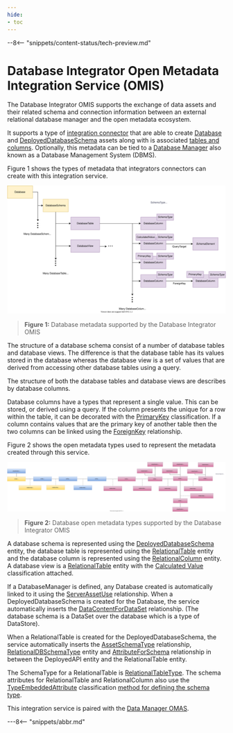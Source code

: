 ```yaml
---
hide:
- toc
---
```


<!-- SPDX-License-Identifier: CC-BY-4.0 -->
<!-- Copyright Contributors to the Egeria project. -->

--8<-- "snippets/content-status/tech-preview.md"

# Database Integrator Open Metadata Integration Service (OMIS)

The Database Integrator OMIS supports the exchange of data assets and their related schema and
connection information between an external relational database manager
and the open metadata ecosystem.

It supports a type of [integration connector](/concepts/integration-connector)
that are able to create [Database](/types/2/0224-Databases)
and [DeployedDatabaseSchema](/types/2/0224-Databases)
assets along with is associated [tables and columns](/types/5/0534-Relational-Schemas).
Optionally, this metadata can be tied to a [Database Manager](/types/2/0224-Databases)
also known as a Database Management System (DBMS).

Figure 1 shows the types of metadata that integrators connectors can create with this integration service.

![Figure 1](/services/omas/data-manager/relational-database-model.svg)
> **Figure 1:** Database metadata supported by the Database Integrator OMIS 

The structure of a database schema consist of a number of database tables and database views.
The difference is that the database table has its values stored in the database whereas the
database view is a set of values that are derived from accessing other
database tables using a query.

The structure of both the database tables and database views are describes by database columns.

Database columns have a types that represent a single value.  This can be stored, or derived using a query.
If the column presents the unique for a row within the table, it can be decorated with the
[PrimaryKey](/types/5/0534-Relational-Schemas) classification.
If a column contains values that are the primary key of another table then the two columns can be linked using the
[ForeignKey](/types/5/0534-Relational-Schemas) relationship.

Figure 2 shows the open metadata types used to represent the metadata created through this service.

![Figure 2](/services/omas/data-manager/relational-database-open-metadata-types.svg)
> **Figure 2:** Database open metadata types supported by the Database Integrator OMIS 

A database schema is represented using the
[DeployedDatabaseSchema](/types/2/0224-Databases) entity,
the database table is represented using the 
[RelationalTable](/types/5/0534-Relational-Schemas) entity
and the database column is represented using the 
[RelationalColumn](/types/5/0534-Relational-Schemas) entity.
A database view is a 
[RelationalTable](/types/5/0534-Relational-Schemas) entity
with the [Calculated Value](/types/5/0512-Derived-Schema-Elements)
classification attached.

If a DatabaseManager is defined, any Database created is automatically linked to it using the
[ServerAssetUse](/types/0/0045-Servers-and-Assets)
relationship.
When a DeployedDatabaseSchema is created for the Database,
the service automatically inserts the
[DataContentForDataSet](/types/5/0503-Asset-Schema) relationship.
(The database schema is a DataSet over the database which is a type of DataStore).

When a RelationalTable is created for the DeployedDatabaseSchema,
the service automatically inserts the
[AssetSchemaType](/types/5/0503-Asset-Schema) relationship,
[RelationalDBSchemaType](/types/5/0534-Relational-Schemas) entity and
[AttributeForSchema](/types/5/0505-Schema-Attributes) relationship
in between the DeployedAPI entity and the RelationalTable entity.

The SchemaType for a RelationalTable is [RelationalTableType](/types/5/0534-Relational-Schemas).
The schema attributes for RelationalTable and RelationalColumn also use
the [TypeEmbeddedAttribute](/types/5/0505-Schema-Attributes)
classification [method for defining the schema type](/concepts/schema).

This integration service is paired with the [Data Manager OMAS](/services/omas/data-manager/overview).

---8<-- "snippets/abbr.md"